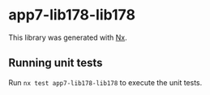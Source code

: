 # app7-lib178-lib178

This library was generated with [Nx](https://nx.dev).

## Running unit tests

Run `nx test app7-lib178-lib178` to execute the unit tests.
